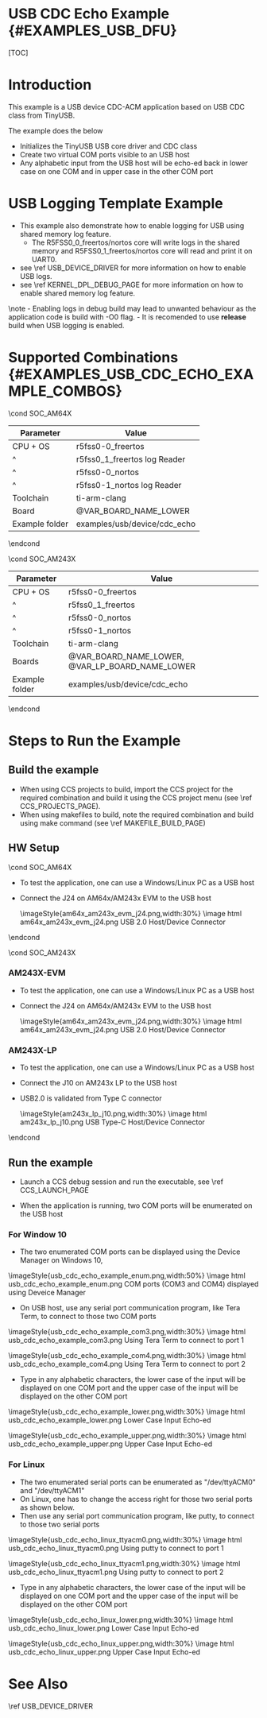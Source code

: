 
# USB CDC Echo Example {#EXAMPLES_USB_DFU}

[TOC]

# Introduction

This example is a USB device CDC-ACM application based on USB CDC class from TinyUSB.

The example does the below
- Initializes the TinyUSB USB core driver and CDC class
- Create two virtual COM ports visible to an USB host
- Any alphabetic input from the USB host will be echo-ed back in lower case on one COM and in upper case in the other COM port

# USB Logging Template Example 

- This example also demonstrate how to enable logging for USB using shared memory log feature. 
	- The R5FSS0_0_freertos/nortos core will write logs in the shared memory and R5FSS0_1_freertos/nortos core will read and print it on UART0. 
- see \ref USB_DEVICE_DRIVER for more information on how to enable USB logs. 
- see \ref KERNEL_DPL_DEBUG_PAGE for more information on how to enable shared memory log feature. 

\note 
	- Enabling logs in debug build may lead to unwanted behaviour as the application code is build with -O0 flag. 
	- It is recomended to use **release** build when USB logging is enabled. 

# Supported Combinations {#EXAMPLES_USB_CDC_ECHO_EXAMPLE_COMBOS}

\cond SOC_AM64X

 Parameter      | Value
 ---------------|-----------
 CPU + OS       | r5fss0-0_freertos
 ^				| r5fss0_1_freertos log Reader
 ^              | r5fss0-0_nortos
 ^              | r5fss0-1_nortos   log Reader
 Toolchain      | ti-arm-clang
 Board          | @VAR_BOARD_NAME_LOWER
 Example folder | examples/usb/device/cdc_echo

\endcond

\cond SOC_AM243X

 Parameter      | Value
 ---------------|-----------
 CPU + OS       | r5fss0-0_freertos
 ^				| r5fss0_1_freertos
 ^              | r5fss0-0_nortos
 ^              | r5fss0-1_nortos
 Toolchain      | ti-arm-clang
 Boards         | @VAR_BOARD_NAME_LOWER, @VAR_LP_BOARD_NAME_LOWER
 Example folder | examples/usb/device/cdc_echo

\endcond

# Steps to Run the Example

## Build the example

- When using CCS projects to build, import the CCS project for the required combination
  and build it using the CCS project menu (see \ref CCS_PROJECTS_PAGE).
- When using makefiles to build, note the required combination and build using
  make command (see \ref MAKEFILE_BUILD_PAGE)

## HW Setup

\cond SOC_AM64X

- To test the application, one can use a Windows/Linux PC as a USB host
- Connect the J24 on AM64x/AM243x EVM to the USB host

  \imageStyle{am64x_am243x_evm_j24.png,width:30%}
  \image html am64x_am243x_evm_j24.png USB 2.0 Host/Device Connector

\endcond

\cond SOC_AM243X

### AM243X-EVM
- To test the application, one can use a Windows/Linux PC as a USB host
- Connect the J24 on AM64x/AM243x EVM to the USB host

  \imageStyle{am64x_am243x_evm_j24.png,width:30%}
  \image html am64x_am243x_evm_j24.png USB 2.0 Host/Device Connector

### AM243X-LP
- To test the application, one can use a Windows/Linux PC as a USB host
- Connect the J10 on AM243x LP to the USB host
- USB2.0 is validated from Type C connector

  \imageStyle{am243x_lp_j10.png,width:30%}
  \image html am243x_lp_j10.png USB Type-C Host/Device Connector

\endcond

## Run the example

- Launch a CCS debug session and run the executable, see \ref CCS_LAUNCH_PAGE

- When the application is running, two COM ports will be enumerated on the USB host

### For Window 10

- The two enumerated COM ports can be displayed using the Device Manager on Windows 10,

\imageStyle{usb_cdc_echo_example_enum.png,width:50%}
\image html usb_cdc_echo_example_enum.png COM ports (COM3 and COM4) displayed using Deveice Manager

- On USB host, use any serial port communication program, like Tera Term, to connect to those two COM ports

\imageStyle{usb_cdc_echo_example_com3.png,width:30%}
\image html usb_cdc_echo_example_com3.png Using Tera Term to connect to port 1

\imageStyle{usb_cdc_echo_example_com4.png,width:30%}
\image html usb_cdc_echo_example_com4.png Using Tera Term to connect to port 2

- Type in any alphabetic characters, the lower case of the input will be displayed on one COM port and the upper case of the input will be displayed on the other COM port

\imageStyle{usb_cdc_echo_example_lower.png,width:30%}
\image html usb_cdc_echo_example_lower.png Lower Case Input Echo-ed

\imageStyle{usb_cdc_echo_example_upper.png,width:30%}
\image html usb_cdc_echo_example_upper.png Upper Case Input Echo-ed

### For Linux

- The two enumerated serial ports can be enumerated as "/dev/ttyACM0" and "/dev/ttyACM1"
- On Linux, one has to change the access right for those two serial ports as shown below.
- Then use any serial port communication program, like putty, to connect to those two serial ports

\imageStyle{usb_cdc_echo_linux_ttyacm0.png,width:30%}
\image html usb_cdc_echo_linux_ttyacm0.png Using putty to connect to port 1

\imageStyle{usb_cdc_echo_linux_ttyacm1.png,width:30%}
\image html usb_cdc_echo_linux_ttyacm1.png Using putty to connect to port 2

- Type in any alphabetic characters, the lower case of the input will be displayed on one COM port and the upper case of the input will be displayed on the other COM port

\imageStyle{usb_cdc_echo_linux_lower.png,width:30%}
\image html usb_cdc_echo_linux_lower.png Lower Case Input Echo-ed

\imageStyle{usb_cdc_echo_linux_upper.png,width:30%}
\image html usb_cdc_echo_linux_upper.png Upper Case Input Echo-ed

# See Also

\ref USB_DEVICE_DRIVER

